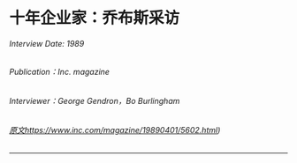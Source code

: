 # 十年企业家：乔布斯采访

###### Interview Date: 1989
###### Publication：Inc. magazine
###### Interviewer：George Gendron，Bo Burlingham
###### [原文](https://www.inc.com/magazine/19890401/5602.html)https://www.inc.com/magazine/19890401/5602.html)
---

